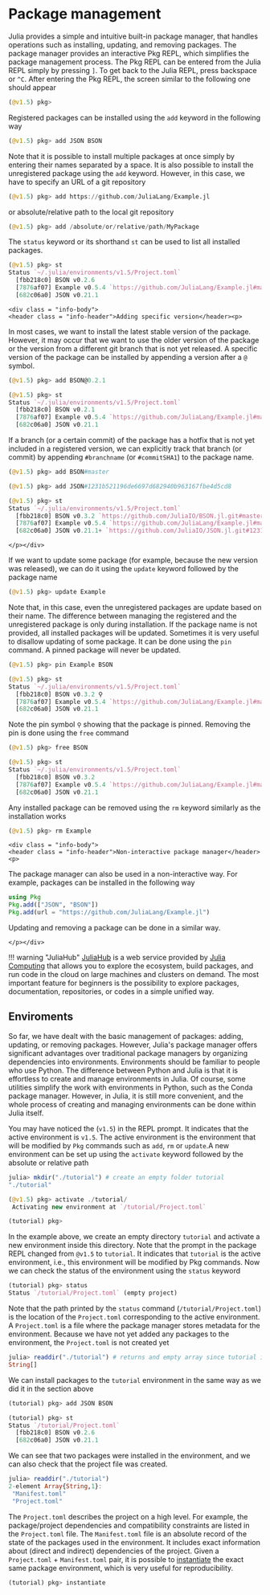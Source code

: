 # Package management

Julia provides a simple and intuitive built-in package manager, that handles operations such as installing, updating, and removing packages. The package manager provides an interactive Pkg REPL, which simplifies the package management process. The Pkg REPL can be entered from the Julia REPL simply by pressing `]`. To get back to the Julia REPL, press backspace or `^C`. After entering the Pkg REPL, the screen similar to the following one should appear

```julia
(@v1.5) pkg>
```

Registered packages can be installed using the `add` keyword in the following way

```julia
(@v1.5) pkg> add JSON BSON
```

Note that it is possible to install multiple packages at once simply by entering their names separated by a space. It is also possible to install the unregistered package using the `add` keyword. However, in this case, we have to specify an URL of a git repository

```julia
(@v1.5) pkg> add https://github.com/JuliaLang/Example.jl
```

or absolute/relative path to the local git repository

```julia
(@v1.5) pkg> add /absolute/or/relative/path/MyPackage
```

The `status` keyword or its shorthand `st` can be used to list all installed packages.

```julia
(@v1.5) pkg> st
Status `~/.julia/environments/v1.5/Project.toml`
  [fbb218c0] BSON v0.2.6
  [7876af07] Example v0.5.4 `https://github.com/JuliaLang/Example.jl#master`
  [682c06a0] JSON v0.21.1
```

```@raw html
<div class = "info-body">
<header class = "info-header">Adding specific version</header><p>
```

In most cases, we want to install the latest stable version of the package. However, it may occur that we want to use the older version of the package or the version from a different git branch that is not yet released. A specific version of the package can be installed by appending a version after a `@` symbol.

```julia
(@v1.5) pkg> add BSON@0.2.1

(@v1.5) pkg> st
Status `~/.julia/environments/v1.5/Project.toml`
  [fbb218c0] BSON v0.2.1
  [7876af07] Example v0.5.4 `https://github.com/JuliaLang/Example.jl#master`
  [682c06a0] JSON v0.21.1
```

If a branch (or a certain commit) of the package has a hotfix that is not yet included in a registered version, we can explicitly track that branch (or commit) by appending `#branchname` (or `#commitSHA1`) to the package name.

```julia
(@v1.5) pkg> add BSON#master

(@v1.5) pkg> add JSON#1231b521196de6697d682940b963167fbe4d5cd8

(@v1.5) pkg> st
Status `~/.julia/environments/v1.5/Project.toml`
  [fbb218c0] BSON v0.3.2 `https://github.com/JuliaIO/BSON.jl.git#master`
  [7876af07] Example v0.5.4 `https://github.com/JuliaLang/Example.jl#master`
  [682c06a0] JSON v0.21.1+ `https://github.com/JuliaIO/JSON.jl.git#1231b52`
```

```@raw html
</p></div>
```

If we want to update some package (for example, because the new version was released), we can do it using the `update` keyword followed by the package name

```julia
(@v1.5) pkg> update Example
```

Note that, in this case, even the unregistered packages are update based on their name. The difference between managing the registered and the unregistered package is only during installation. If the package name is not provided, all installed packages will be updated. Sometimes it is very useful to disallow updating of some package. It can be done using the `pin` command. A pinned package will never be updated.

```julia
(@v1.5) pkg> pin Example BSON

(@v1.5) pkg> st
Status `~/.julia/environments/v1.5/Project.toml`
  [fbb218c0] BSON v0.3.2 ⚲
  [7876af07] Example v0.5.4 `https://github.com/JuliaLang/Example.jl#master` ⚲
  [682c06a0] JSON v0.21.1
```

Note the pin symbol `⚲` showing that the package is pinned. Removing the pin is done using the `free` command

```julia
(@v1.5) pkg> free BSON

(@v1.5) pkg> st
Status `~/.julia/environments/v1.5/Project.toml`
  [fbb218c0] BSON v0.3.2
  [7876af07] Example v0.5.4 `https://github.com/JuliaLang/Example.jl#master` ⚲
  [682c06a0] JSON v0.21.1
```

Any installed package can be removed using the `rm` keyword similarly as the installation works

```julia
(@v1.5) pkg> rm Example
```

```@raw html
<div class = "info-body">
<header class = "info-header">Non-interactive package manager</header><p>
```

The package manager can also be used in a non-interactive way. For example, packages can be installed in the following way

```julia
using Pkg
Pkg.add(["JSON", "BSON"])
Pkg.add(url = "https://github.com/JuliaLang/Example.jl")
```

Updating and removing a package can be done in a similar way.

```@raw html
</p></div>
```

!!! warning "JuliaHub"
    [JuliaHub](https://juliahub.com) is a web service provided by [Julia Computing](https://juliacomputing.com/) that allows you to explore the ecosystem, build packages, and run code in the cloud on large machines and clusters on demand. The most important feature for beginners is the possibility to explore packages, documentation, repositories, or codes in a simple unified way.

## Enviroments

So far, we have dealt with the basic management of packages: adding, updating, or removing packages. However, Julia's package manager offers significant advantages over traditional package managers by organizing dependencies into environments. Environments should be familiar to people who use Python. The difference between Python and Julia is that it is effortless to create and manage environments in Julia. Of course, some utilities simplify the work with environments in Python, such as the Conda package manager. However, in Julia, it is still more convenient, and the whole process of creating and managing environments can be done within Julia itself.

You may have noticed the (`v1.5`) in the REPL prompt. It indicates that the active environment is `v1.5`.  The active environment is the environment that will be modified by `Pkg` commands such as `add`, `rm` or `update`.A new environment can be set up using the `activate` keyword followed by the absolute or relative path

```julia
julia> mkdir("./tutorial") # create an empty folder tutorial
"./tutorial"

(@v1.5) pkg> activate ./tutorial/
 Activating new environment at `/tutorial/Project.toml`

(tutorial) pkg>
```

In the example above, we create an empty directory `tutorial` and activate a new environment inside this directory. Note that the prompt in the package REPL changed from `@v1.5` to `tutorial`. It indicates that `tutorial` is the active environment, i.e., this environment will be modified by Pkg commands. Now we can check the status of the environment using the `status` keyword

```julia
(tutorial) pkg> status
Status `/tutorial/Project.toml` (empty project)
```

Note that the path printed by the `status` command (`/tutorial/Project.toml`) is the location of the `Project.toml` corresponding to the active environment. A `Project.toml` is a file where the package manager stores metadata for the environment. Because we have not yet added any packages to the environment, the `Project.toml` is not created yet

```julia
julia> readdir("./tutorial") # returns and empty array since tutorial is an empty folder
String[]
```

We can install packages to the `tutorial` environment in the same way as we did it in the section above

```julia
(tutorial) pkg> add JSON BSON

(tutorial) pkg> st
Status `/tutorial/Project.toml`
  [fbb218c0] BSON v0.2.6
  [682c06a0] JSON v0.21.1
```

We can see that two packages were installed in the environment, and we can also check that the project file was created.

```julia
julia> readdir("./tutorial")
2-element Array{String,1}:
 "Manifest.toml"
 "Project.toml"
```

The `Project.toml` describes the project on a high level. For example, the package/project dependencies and compatibility constraints are listed in the `Project.toml` file. The `Manifest.toml` file is an absolute record of the state of the packages used in the environment. It includes exact information about (direct and indirect) dependencies of the project. Given a `Project.toml` + `Manifest.toml` pair, it is possible to [instantiate](https://julialang.github.io/Pkg.jl/v1/api/#Pkg.instantiate) the exact same package environment, which is very useful for reproducibility.

```julia
(tutorial) pkg> instantiate
```
